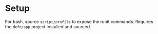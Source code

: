 Setup
=====

For bash, source `script/profile` to expose the runit commands.  Requires the
`defn/app` project installed and sourced.
